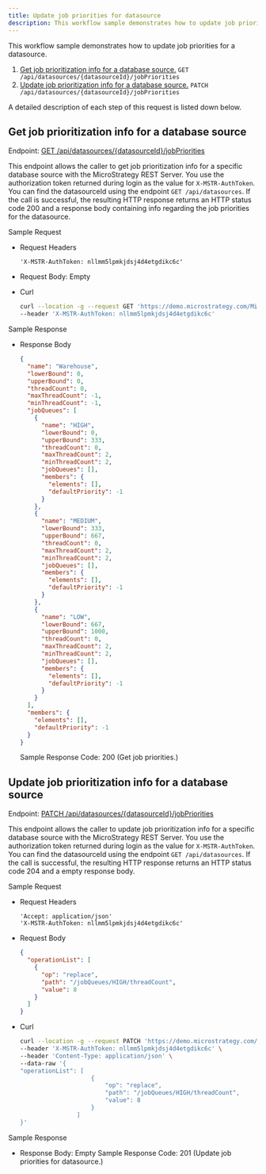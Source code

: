 ```yaml
---
title: Update job priorities for datasource
description: This workflow sample demonstrates how to update job priorities for a datasource.
---
```


This workflow sample demonstrates how to update job priorities for a datasource.

1. [Get job prioritization info for a database source.](#get-job-prioritization-info-for-a-database-source) `GET /api/datasources/{datasourceId}/jobPriorities`
1. [Update job prioritization info for a database source.](#update-job-prioritization-info-for-a-database-source) `PATCH /api/datasources/{datasourceId}/jobPriorities`

A detailed description of each step of this request is listed down below.

## Get job prioritization info for a database source

Endpoint: [GET /api/datasources/\{datasourceId}/jobPriorities](https://demo.microstrategy.com/MicroStrategyLibrary/api-docs/index.html#/Datasource%20Management/getJobPrioritization)

This endpoint allows the caller to get job prioritization info for a specific database source with the MicroStrategy REST Server. You use the authorization token returned during login as the value for `X-MSTR-AuthToken`. You can find the datasourceId using the endpoint `GET /api/datasources`. If the call is successful, the resulting HTTP response returns an HTTP status code 200 and a response body containing info regarding the job priorities for the datasource.

Sample Request

- Request Headers

  ```http
  'X-MSTR-AuthToken: nllmm5lpmkjdsj4d4etgdikc6c'
  ```

- Request Body: Empty

- Curl

  ```bash
  curl --location -g --request GET 'https://demo.microstrategy.com/MicroStrategyLibrary/api/datasources/{{datasourceId}}/jobPriorities' \
  --header 'X-MSTR-AuthToken: nllmm5lpmkjdsj4d4etgdikc6c'
  ```

Sample Response

- Response Body

  ```json
  {
    "name": "Warehouse",
    "lowerBound": 0,
    "upperBound": 0,
    "threadCount": 0,
    "maxThreadCount": -1,
    "minThreadCount": -1,
    "jobQueues": [
      {
        "name": "HIGH",
        "lowerBound": 0,
        "upperBound": 333,
        "threadCount": 0,
        "maxThreadCount": 2,
        "minThreadCount": 2,
        "jobQueues": [],
        "members": {
          "elements": [],
          "defaultPriority": -1
        }
      },
      {
        "name": "MEDIUM",
        "lowerBound": 333,
        "upperBound": 667,
        "threadCount": 0,
        "maxThreadCount": 2,
        "minThreadCount": 2,
        "jobQueues": [],
        "members": {
          "elements": [],
          "defaultPriority": -1
        }
      },
      {
        "name": "LOW",
        "lowerBound": 667,
        "upperBound": 1000,
        "threadCount": 0,
        "maxThreadCount": 2,
        "minThreadCount": 2,
        "jobQueues": [],
        "members": {
          "elements": [],
          "defaultPriority": -1
        }
      }
    ],
    "members": {
      "elements": [],
      "defaultPriority": -1
    }
  }
  ```

  Sample Response Code: 200 (Get job priorities.)

## Update job prioritization info for a database source

Endpoint: [PATCH /api/datasources/\{datasourceId}/jobPriorities](https://demo.microstrategy.com/MicroStrategyLibrary/api-docs/index.html#/Datasource%20Management/updateJobPrioritization)

This endpoint allows the caller to update job prioritization info for a specific database source with the MicroStrategy REST Server. You use the authorization token returned during login as the value for `X-MSTR-AuthToken`. You can find the datasourceId using the endpoint `GET /api/datasources`. If the call is successful, the resulting HTTP response returns an HTTP status code 204 and a empty response body.

Sample Request

- Request Headers

  ```http
  'Accept: application/json'
  'X-MSTR-AuthToken: nllmm5lpmkjdsj4d4etgdikc6c'
  ```

- Request Body

  ```json
  {
    "operationList": [
      {
        "op": "replace",
        "path": "/jobQueues/HIGH/threadCount",
        "value": 8
      }
    ]
  }
  ```

- Curl

  ```bash
  curl --location -g --request PATCH 'https://demo.microstrategy.com/MicroStrategyLibrary/api/datasources/{{datasourceId}}/jobPriorities' \
  --header 'X-MSTR-AuthToken: nllmm5lpmkjdsj4d4etgdikc6c' \
  --header 'Content-Type: application/json' \
  --data-raw '{
  "operationList": [
                      {
                          "op": "replace",
                          "path": "/jobQueues/HIGH/threadCount",
                          "value": 8
                      }
                  ]
  }'
  ```

Sample Response

- Response Body: Empty Sample Response Code: 201 (Update job priorities for datasource.)
